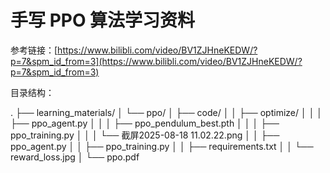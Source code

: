 # 手写 PPO 算法学习资料

参考链接：[https://www.bilibli.com/video/BV1ZJHneKEDW/?p=7&spm_id_from=3](https://www.bilibli.com/video/BV1ZJHneKEDW/?p=7&spm_id_from=3)

目录结构：

.
├── learning_materials/
│   └── ppo/
│       ├── code/
│       │   ├── optimize/
│       │   │   ├── ppo_agent.py
│       │   │   ├── ppo_pendulum_best.pth
│       │   │   ├── ppo_training.py
│       │   │   └── 截屏2025-08-18 11.02.22.png
│       │   ├── ppo_agent.py
│       │   ├── ppo_training.py
│       │   ├── requirements.txt
│       │   └── reward_loss.jpg
│       └── ppo.pdf
